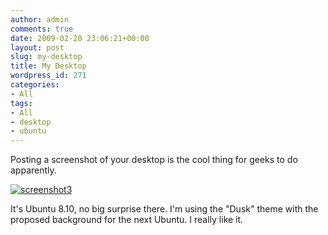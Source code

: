 ```yaml
---
author: admin
comments: true
date: 2009-02-20 23:06:21+00:00
layout: post
slug: my-desktop
title: My Desktop
wordpress_id: 271
categories:
- All
tags:
- All
- desktop
- ubuntu
---
```


Posting a screenshot of your desktop is the cool thing for geeks to do apparently.

[![screenshot3](https://xkyle.com/wp-content/uploads/screenshot3-300x187.png)](https://xkyle.com/wp-content/uploads/screenshot3.png)

It's Ubuntu 8.10, no big surprise there. I'm using the "Dusk" theme with the proposed background for the next Ubuntu. I really like it.
